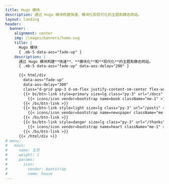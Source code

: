 ```yaml
---
title: Hugo 模块
description: 通过 Hugo 模块构建快速、模块化和现代化的主题和静态网站。
layout: landing
header:
  banner:
    alignment: center
    img: /images/banners/home.svg
    title: |
      Hugo 模块
      { .mb-5 data-aos="fade-up" }
    description: |
      通过 Hugo 模块构建**快速**、**模块化**和**现代化**的主题和静态网站。
      { .mb-5 data-aos="fade-up" data-aos-delay="200" }

      {{< html/div
        data-aos="fade-up"
        data-aos-delay="300"
        class="d-grid gap-3 d-sm-flex justify-content-sm-center flex-wrap" >}}
        {{< bs/btn-link style=primary size=lg class="py-3" url="/docs" >}}
          {{< icons/icon vendor=bootstrap name=book className="me-1" >}} 阅读文档
        {{< /bs/btn-link >}}
        {{< bs/btn-link style=light size=lg class="py-3" url="/posts" >}}
          {{< icons/icon vendor=bootstrap name=newspaper className="me-1" >}} 博客
        {{< /bs/btn-link >}}
        {{< bs/btn-link style=danger size=lg class="py-3" url="/thanks" >}}
          {{< icons/icon vendor=bootstrap name=heart className="me-1" >}} 致谢
        {{< /bs/btn-link >}}
      {{< /html/div >}}
# menu:
#   main:
#     name: 主页
#     weight: 1
#     params:
#       icon:
#         vendor: bootstrap
#         name: house
---
```

